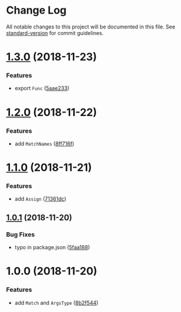 # Change Log

All notable changes to this project will be documented in this file. See [standard-version](https://github.com/conventional-changelog/standard-version) for commit guidelines.

<a name="1.3.0"></a>

# [1.3.0](https://github.com/danielpa9708/ts-types-utils/compare/v1.2.0...v1.3.0) (2018-11-23)

### Features

- export `Func` ([5aae233](https://github.com/danielpa9708/ts-types-utils/commit/5aae233))

<a name="1.2.0"></a>

# [1.2.0](https://github.com/danielpa9708/ts-types-utils/compare/v1.1.0...v1.2.0) (2018-11-22)

### Features

- add `MatchNames` ([8ff716f](https://github.com/danielpa9708/ts-types-utils/commit/8ff716f))

<a name="1.1.0"></a>

# [1.1.0](https://github.com/danielpa9708/ts-types-utils/compare/v1.0.1...v1.1.0) (2018-11-21)

### Features

- add `Assign` ([71361dc](https://github.com/danielpa9708/ts-types-utils/commit/71361dc))

<a name="1.0.1"></a>

## [1.0.1](https://github.com/danielpa9708/ts-types-utils/compare/v1.0.0...v1.0.1) (2018-11-20)

### Bug Fixes

- typo in package.json ([5faa188](https://github.com/danielpa9708/ts-types-utils/commit/5faa188))

<a name="1.0.0"></a>

# 1.0.0 (2018-11-20)

### Features

- add `Match` and `ArgsType` ([8b2f544](https://github.com/danielpa9708/ts-type-utils/commit/8b2f544))
